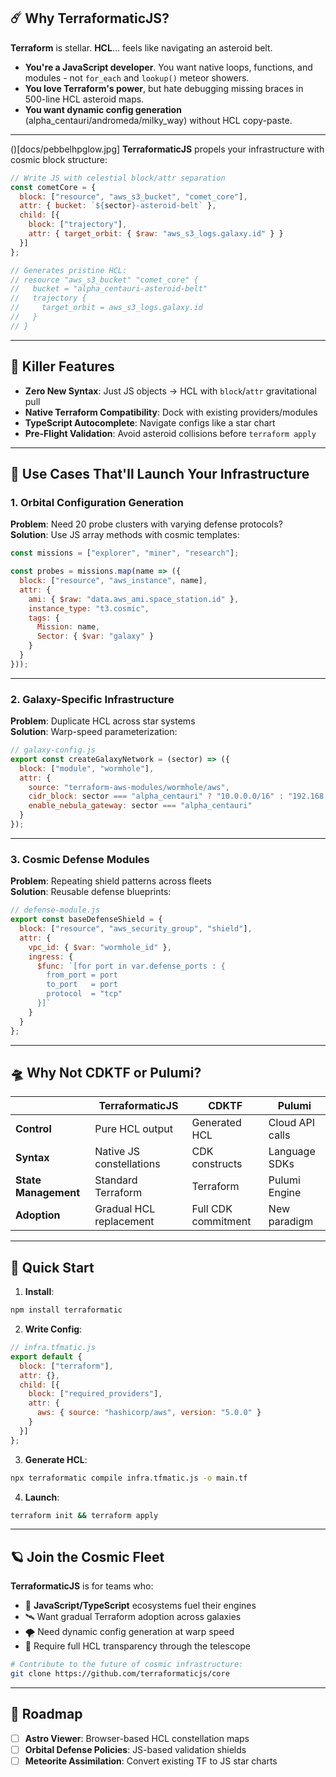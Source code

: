 ## **☄️ Why TerraformaticJS?**  
**Terraform** is stellar. **HCL**… feels like navigating an asteroid belt.  
- **You're a JavaScript developer**. You want native loops, functions, and modules - not `for_each` and `lookup()` meteor showers.  
- **You love Terraform's power**, but hate debugging missing braces in 500-line HCL asteroid maps.  
- **You want dynamic config generation** (alpha_centauri/andromeda/milky_way) without HCL copy-paste.  

---
()[docs/pebbelhpglow.jpg]
**TerraformaticJS** propels your infrastructure with cosmic block structure:  
```javascript  
// Write JS with celestial block/attr separation  
const cometCore = {  
  block: ["resource", "aws_s3_bucket", "comet_core"],  
  attr: { bucket: `${sector}-asteroid-belt` },  
  child: [{  
    block: ["trajectory"],  
    attr: { target_orbit: { $raw: "aws_s3_logs.galaxy.id" } }  
  }]  
};  

// Generates pristine HCL:  
// resource "aws_s3_bucket" "comet_core" {  
//   bucket = "alpha_centauri-asteroid-belt"  
//   trajectory {  
//     target_orbit = aws_s3_logs.galaxy.id  
//   }  
// }  
```  

---

## **🚀 Killer Features**  
- **Zero New Syntax**: Just JS objects → HCL with `block`/`attr` gravitational pull  
- **Native Terraform Compatibility**: Dock with existing providers/modules  
- **TypeScript Autocomplete**: Navigate configs like a star chart  
- **Pre-Flight Validation**: Avoid asteroid collisions before `terraform apply`  

---

## **🌌 Use Cases That'll Launch Your Infrastructure**  

### **1. Orbital Configuration Generation**  
**Problem**: Need 20 probe clusters with varying defense protocols?  
**Solution**: Use JS array methods with cosmic templates:  
```javascript  
const missions = ["explorer", "miner", "research"];  

const probes = missions.map(name => ({  
  block: ["resource", "aws_instance", name],  
  attr: {  
    ami: { $raw: "data.aws_ami.space_station.id" },  
    instance_type: "t3.cosmic",  
    tags: {  
      Mission: name,  
      Sector: { $var: "galaxy" }  
    }  
  }  
}));  
```  

---

### **2. Galaxy-Specific Infrastructure**  
**Problem**: Duplicate HCL across star systems  
**Solution**: Warp-speed parameterization:  
```javascript  
// galaxy-config.js  
export const createGalaxyNetwork = (sector) => ({  
  block: ["module", "wormhole"],  
  attr: {  
    source: "terraform-aws-modules/wormhole/aws",  
    cidr_block: sector === "alpha_centauri" ? "10.0.0.0/16" : "192.168.0.0/24",  
    enable_nebula_gateway: sector === "alpha_centauri"  
  }  
});  
```  

---

### **3. Cosmic Defense Modules**  
**Problem**: Repeating shield patterns across fleets  
**Solution**: Reusable defense blueprints:  
```javascript  
// defense-module.js  
export const baseDefenseShield = {  
  block: ["resource", "aws_security_group", "shield"],  
  attr: {  
    vpc_id: { $var: "wormhole_id" },  
    ingress: {  
      $func: `[for port in var.defense_ports : {  
        from_port = port  
        to_port   = port  
        protocol  = "tcp"  
      }]`  
    }  
  }  
};  
```  

---

## **🛸 Why Not CDKTF or Pulumi?**  

|                        | **TerraformaticJS**       | **CDKTF**               | **Pulumi**              |  
|------------------------|---------------------------|-------------------------|-------------------------|  
| **Control**            | Pure HCL output           | Generated HCL           | Cloud API calls         |  
| **Syntax**             | Native JS constellations  | CDK constructs          | Language SDKs           |  
| **State Management**   | Standard Terraform        | Terraform               | Pulumi Engine           |  
| **Adoption**           | Gradual HCL replacement   | Full CDK commitment     | New paradigm            |  

---

## **🌠 Quick Start**  
1. **Install**:  
```bash  
npm install terraformatic  
```  

2. **Write Config**:  
```javascript  
// infra.tfmatic.js  
export default {  
  block: ["terraform"],  
  attr: {},  
  child: [{  
    block: ["required_providers"],  
    attr: {  
      aws: { source: "hashicorp/aws", version: "5.0.0" }  
    }  
  }]  
};  
```  

3. **Generate HCL**:  
```bash  
npx terraformatic compile infra.tfmatic.js -o main.tf  
```  

4. **Launch**:  
```bash  
terraform init && terraform apply  
```  

---

## **🪐 Join the Cosmic Fleet**  
**TerraformaticJS** is for teams who:  
- 🌠 **JavaScript/TypeScript** ecosystems fuel their engines  
- 🛰️ Want gradual Terraform adoption across galaxies  
- 🌪️ Need dynamic config generation at warp speed  
- 🔭 Require full HCL transparency through the telescope  

```bash  
# Contribute to the future of cosmic infrastructure:  
git clone https://github.com/terraformaticjs/core  
```  

---

## **📡 Roadmap**  
- [ ] **Astro Viewer**: Browser-based HCL constellation maps  
- [ ] **Orbital Defense Policies**: JS-based validation shields  
- [ ] **Meteorite Assimilation**: Convert existing TF to JS star charts  
